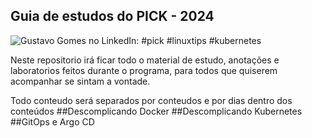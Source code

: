 

## **Guia de estudos do PICK - 2024**

![Gustavo Gomes no LinkedIn: #pick #linuxtips #kubernetes](https://media.licdn.com/dms/image/D4D22AQFqLr8FV7uksA/feedshare-shrink_800/0/1709989726481?e=2147483647&v=beta&t=JRoxyx2qMl9oFx2UCr7M1pEUtbxdxWBOQ_ufYNWQqro)

Neste repositorio irá ficar todo o material de estudo, anotações e laboratorios feitos durante o programa, para todos que quiserem acompanhar se sintam a vontade.



Todo conteudo será separados por conteudos e por dias dentro dos conteúdos 
##Descomplicando Docker
##Descomplicando Kubernetes
##GitOps e Argo CD













